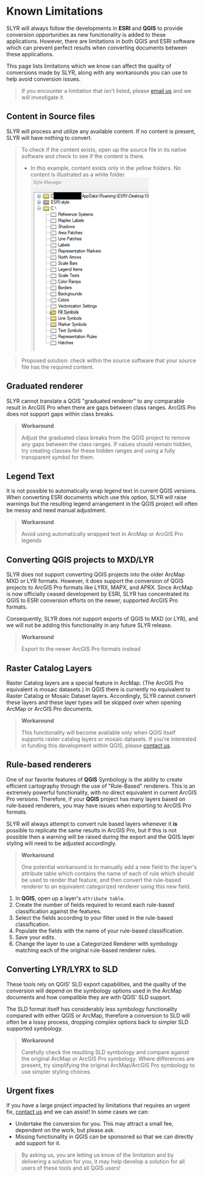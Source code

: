 # Known Limitations

SLYR will always follow the developments in **ESRI** and **QGIS** to provide
conversion opportunities as new functionality is added to these applications.
However, there are limitations in both QGIS and ESRI software which can prevent
perfect results when converting documents between these applications.

This page lists limitations which we know can affect the quality of conversions
made by SLYR, along with any workarounds you can use to help avoid conversion
issues.

> If you encounter a limitation that isn't listed,
> please [email us](mailto:info@north-road.com) and we will investigate it.

<!--## Template ##
Description
> Workaround intro

1. Instruction
2. Instruction

> Proposed solution: currently working on it -->


## Content in Source files ##
SLYR will process and utilize any available content. If no content is present, SLYR will have nothing to convert.
> To check if the content exists, open up the source file in its native software and check to see if the content is there.  
>  - In this example, content exists only in the yellow folders. No content is illustrated as a white folder.  
![Arcmap Style Manager](../images/style_arcmap.png)

> Proposed solution: check within the source software that your source file has the required content. 

## Graduated renderer

SLYR cannot translate a QGIS "graduated renderer" to any comparable result in
ArcGIS Pro when there are gaps between class ranges. ArcGIS Pro does not
support gaps within class breaks.

> **Workaround**
>
> Adjust the graduated class breaks from the QGIS project to remove any gaps between the
> class ranges. If values should remain hidden, try creating classes for these hidden ranges
> and using a fully transparent symbol for them.

## Legend Text

It is not possible to automatically wrap legend text in current QGIS versions. When converting
ESRI documents which use this option, SLYR will raise warnings but the resulting legend arrangement
in the QGIS project will often be messy and need manual adjustment.

> **Workaround**
>
> Avoid using automatically wrapped text in ArcMap or ArcGIS Pro legends

## Converting QGIS projects to MXD/LYR

SLYR does not support converting QGIS projects into the older ArcMap MXD or LYR formats.
However, it does support the conversion of QGIS projects to ArcGIS Pro formats
like LYRX, MAPX, and APRX. Since ArcMap is now officially ceased development by ESRI,
SLYR has concentrated its QGIS to ESRI conversion efforts on the newer, supported
ArcGIS Pro formats.

Consequently, SLYR does not support exports of QGIS to MXD (or LYR), and we will not
be adding this functionality in any future SLYR release.

> **Workaround**
>
> Export to the newer ArcGIS Pro formats instead

## Raster Catalog Layers

Raster Catalog layers are a special feature in ArcMap. (The ArcGIS Pro equivalent is mosaic
datasets.) In QGIS there is currently no equivalent to Raster Catalog or Mosaic Dataset layers.
Accordingly, SLYR cannot convert these layers and these layer types will be skipped over
when opening ArcMap or ArcGIS Pro documents.

> **Workaround**
>
> This functionality will become available only when QGIS itself supports raster catalog
> layers or mosaic datasets. If you're interested in funding this development within
> QGIS, please [contact us](mailto:info@north-road.com).

## Rule-based renderers

One of our favorite features of **QGIS** Symbology is the ability to create
efficient cartography through the use of "Rule-Based" renderers. This is an
extremely powerful functionality, with no direct equivalent in current ArcGIS
Pro versions. Therefore, if your **QGIS** project has many layers based on rule-based
renderers, you may have issues when exporting to ArcGIS Pro formats.

SLYR will always attempt to convert rule based layers whenever it **is** possible
to replicate the same results in ArcGIS Pro, but if this is not possible then
a warning will be raised during the export and the QGIS layer styling will need
to be adjusted accordingly.

> **Workaround**
>
> One potential workaround is to manually add a new field to the
> layer's attribute table which contains the name of each of rule which should
> be used to render that feature, and then convert the rule-based renderer
> to an equivalent categorized renderer using this new field.

1. In **QGIS**, open up a layer's `attribute table`.
2. Create the number of fields required to record each rule-based
   classification against the features.
3. Select the fields according to your filter used in the rule-based
   classification.
4. Populate the fields with the name of your rule-based classification.
5. Save your edits.
6. Change the layer to use a Categorized Renderer with symbology matching
   each of the original rule-based renderer rules.

## Converting LYR/LYRX to SLD

These tools rely on QGIS' SLD export capabilities, and the quality
of the conversion will depend on the symbology options used in the ArcMap
documents and how compatible they are with QGIS' SLD support.

The SLD format itself has considerably less symbology functionality
compared with either QGIS or ArcMap, therefore a conversion to SLD
will often be a lossy process, dropping complex options back to simpler
SLD supported symbology.

> **Workaround**
>
> Carefully check the resulting SLD symbology and compare against the original
> ArcMap or ArcGIS Pro symbology. Where differences are present, try
> simplifying the original ArcMap/ArcGIS Pro symbology to use simpler styling
> choices.

## Urgent fixes

If you have a large project impacted by limitations that requires an urgent
fix, [contact us](mailto:info@north-road.com) and we can assist! In some cases we can:

- Undertake the conversion for you. This may attract a small fee, dependent on
  the work, but please ask.
- Missing functionality in QGIS can be sponsored so that we can directly
  add support for it.

> By asking us, you are letting us know of the limitation and by delivering a
> solution for you, it may help develop a solution for all users of these tools
> and all QGIS users!
